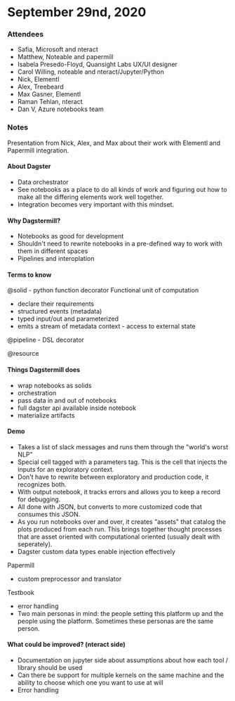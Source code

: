 # September 29nd, 2020

### Attendees

* Safia, Microsoft and nteract
* Matthew, Noteable and papermill
* Isabela Presedo-Floyd, Quansight Labs UX/UI designer
* Carol Willing, noteable and nteract/Jupyter/Python
* Nick, Elementl
* Alex, Treebeard
* Max Gasner, Elementl
* Raman Tehlan, nteract
* Dan V, Azure notebooks team

### Notes

Presentation from Nick, Alex, and Max about their work with Elementl and Papermill integration.

#### About Dagster
- Data orchestrator
-  See notebooks as a place to do all kinds of work and figuring out how to make all the differing elements work well together.
-  Integration becomes very important with this mindset.

#### Why Dagstermill?
- Notebooks as good for development
- Shouldn't need to rewrite notebooks in a pre-defined way to work with them in different spaces
- Pipelines and interoplation

#### Terms to know

@solid - python function decorator
Functional unit of computation
- declare their requirements
- structured events (metadata)
- typed input/out and parameterized
- emits a stream of metadata
context - access to external state

@pipeline - DSL decorator

@resource

#### Things Dagstermill does
- wrap notebooks as solids
- orchestration
- pass data in and out of notebooks
- full dagster api available inside notebook
- materialize artifacts

#### Demo
- Takes a list of slack messages and runs them through the "world's worst NLP"
- Special cell tagged with a parameters tag. This is the cell that injects the inputs for an exploratory context.
- Don't have to rewrite between exploratory and production code, it recognizes both.
- With output notebook, it tracks errors and allows you to keep a record for debugging.
- All done with JSON, but converts to more customized code that consumes this JSON.
- As you run notebooks over and over, it creates "assets" that catalog the plots produced from each run. This brings together thought processes that are asset oriented with computational oriented (usually dealt with seperately).
- Dagster custom data types enable injection effectively

Papermill
- custom preprocessor and translator

Testbook
- error handling
- Two main personas in mind: the people setting this platform up and the people using the platform. Sometimes these personas are the same person.

#### What could be improved? (nteract side)
- Documentation on jupyter side about assumptions about how each tool / library should be used
- Can there be support for multiple kernels on the same machine and the ability to choose which one you want to use at will
- Error handling
